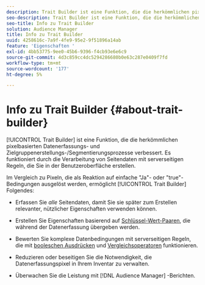 ```yaml
---
description: Trait Builder ist eine Funktion, die die herkömmlichen pixelbasierten Datenerfassungs- und Zielgruppenerstellungs-/Segmentierungsprozesse verbessert. Es funktioniert durch die Verarbeitung von Seitendaten mit serverseitigen Regeln, die Sie in der Benutzeroberfläche erstellen.
seo-description: Trait Builder ist eine Funktion, die die herkömmlichen pixelbasierten Datenerfassungs- und Zielgruppenerstellungs-/Segmentierungsprozesse verbessert. Es funktioniert durch die Verarbeitung von Seitendaten mit serverseitigen Regeln, die Sie in der Benutzeroberfläche erstellen.
seo-title: Info zu Trait Builder
solution: Audience Manager
title: Info zu Trait Builder
uuid: 4258616c-7a9f-4fe9-95e2-9f51896a14ab
feature: 'Eigenschaften '
exl-id: 4bb53775-9ee0-45b6-9396-f4cb93e6e6c9
source-git-commit: 4d3c859cc4dc5294286680b0e63c287e0409f7fd
workflow-type: tm+mt
source-wordcount: '177'
ht-degree: 5%

---
```


# Info zu Trait Builder {#about-trait-builder}

[!UICONTROL Trait Builder] ist eine Funktion, die die herkömmlichen pixelbasierten Datenerfassungs- und Zielgruppenerstellungs-/Segmentierungsprozesse verbessert. Es funktioniert durch die Verarbeitung von Seitendaten mit serverseitigen Regeln, die Sie in der Benutzeroberfläche erstellen.

<!-- c_tb_about.xml -->

Im Vergleich zu Pixeln, die als Reaktion auf einfache &quot;Ja&quot;- oder &quot;true&quot;-Bedingungen ausgelöst werden, ermöglicht [!UICONTROL Trait Builder] Folgendes:

* Erfassen Sie *alle* Seitendaten, damit Sie sie später zum Erstellen relevanter, nützlicher Eigenschaften verwenden können.
* Erstellen Sie Eigenschaften basierend auf [Schlüssel-Wert-Paaren](../../reference/key-value-pairs-explained.md), die während der Datenerfassung übergeben werden.
* Bewerten Sie komplexe Datenbedingungen mit serverseitigen Regeln, die mit [booleschen Ausdrücken](../../reference/boolean-expressions-tsb.md) und [Vergleichsoperatoren](../../features/traits/trait-comparison-operators.md) funktionieren.

* Reduzieren oder beseitigen Sie die Notwendigkeit, die Datenerfassungspixel in Ihrem Inventar zu verwalten.
* Überwachen Sie die Leistung mit [!DNL Audience Manager] -Berichten.
